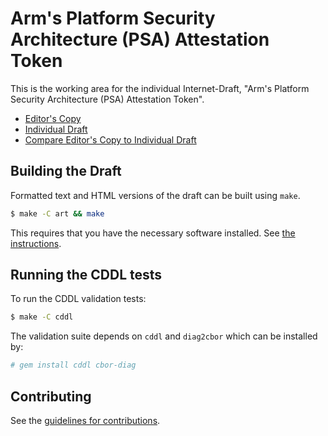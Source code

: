 # Arm's Platform Security Architecture (PSA) Attestation Token

This is the working area for the individual Internet-Draft, "Arm's Platform Security Architecture (PSA) Attestation Token".

* [Editor's Copy](https://thomas-fossati.github.io/draft-psa-token/#go.draft-tschofenig-rats-psa-token.html)
* [Individual Draft](https://tools.ietf.org/html/draft-tschofenig-rats-psa-token)
* [Compare Editor's Copy to Individual Draft](https://thomas-fossati.github.io/draft-psa-token/#go.draft-tschofenig-rats-psa-token.diff)

## Building the Draft

Formatted text and HTML versions of the draft can be built using `make`.

```sh
$ make -C art && make
```

This requires that you have the necessary software installed.  See
[the instructions](https://github.com/martinthomson/i-d-template/blob/master/doc/SETUP.md).

## Running the CDDL tests

To run the CDDL validation tests:

```sh
$ make -C cddl
```

The validation suite depends on `cddl` and `diag2cbor` which can be installed by:
```sh
# gem install cddl cbor-diag

```

## Contributing

See the
[guidelines for contributions](https://github.com/thomas-fossati/draft-psa-token/blob/master/CONTRIBUTING.md).
